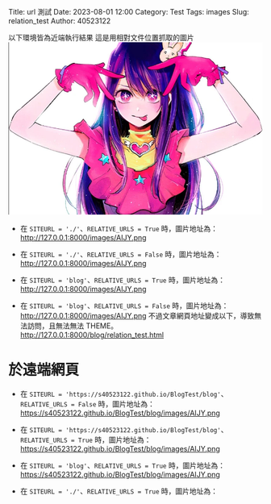 Title: url 測試
Date: 2023-08-01 12:00
Category: Test
Tags: images
Slug: relation_test
Author: 40523122

<!-- PELICAN_END_SUMMARY -->
 
 以下環境皆為近端執行結果
 這是用相對文件位置抓取的圖片
 ![圖片介紹](./images/AIJY.png)

* 在 `SITEURL = './'`、`RELATIVE_URLS = True` 時，圖片地址為：
http://127.0.0.1:8000/images/AIJY.png

* 在 `SITEURL = './'`、`RELATIVE_URLS = False` 時，圖片地址為：
http://127.0.0.1:8000/images/AIJY.png

* 在 `SITEURL = 'blog'`、`RELATIVE_URLS = True` 時，圖片地址為：
http://127.0.0.1:8000/images/AIJY.png

* 在 `SITEURL = 'blog'`、`RELATIVE_URLS = False` 時，圖片地址為：
http://127.0.0.1:8000/images/AIJY.png
不過文章網頁地址變成以下，導致無法訪問，且無法無法 THEME。
http://127.0.0.1:8000/blog/relation_test.html

於遠端網頁
===
* 在 `SITEURL = 'https://s40523122.github.io/BlogTest/blog'`、`RELATIVE_URLS = False` 時，圖片地址為：
https://s40523122.github.io/BlogTest/blog/images/AIJY.png

* 在 `SITEURL = 'https://s40523122.github.io/BlogTest/blog'`、`RELATIVE_URLS = True` 時，圖片地址為：
https://s40523122.github.io/BlogTest/blog/images/AIJY.png

* 在 `SITEURL = 'blog'`、`RELATIVE_URLS = True` 時，圖片地址為：
https://s40523122.github.io/BlogTest/blog/images/AIJY.png

* 在 `SITEURL = './'`、`RELATIVE_URLS = True` 時，圖片地址為：

